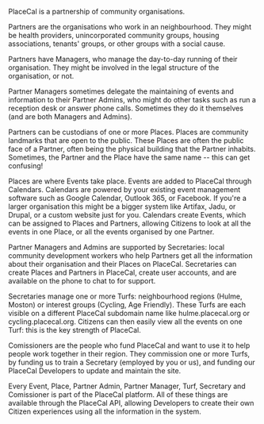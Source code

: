 PlaceCal is a partnership of community organisations.

Partners are the organisations who work in an neighbourhood. They might be health providers, unincorporated community groups, housing associations, tenants' groups, or other groups with a social cause. 

Partners have Managers, who manage the day-to-day running of their organisation. They might be involved in the legal structure of the organisation, or not.

Partner Managers sometimes delegate the maintaining of events and information to their Partner Admins, who might do other tasks such as run a reception desk or answer phone calls. Sometimes they do it themselves \(and are both Managers and Admins\).

Partners can be custodians of one or more Places. Places are community landmarks that are open to the public. These Places are often the public face of a Partner, often being the physical building that the Partner inhabits. Sometimes, the Partner and the Place have the same name -- this can get confusing!

Places are where Events take place. Events are added to PlaceCal through Calendars. Calendars are powered by your existing event management software such as Google Calendar, Outlook 365, or Facebook. If you're a larger organisation this might be a bigger system like Artifax, Jadu, or Drupal, or a custom website just for you. Calendars create Events, which can be assigned to Places and Partners, allowing Citizens to look at all the events in one Place, or all the events organised by one Partner.

Partner Managers and Admins are supported by Secretaries: local community development workers who help Partners get all the information about their organisation and their Places on PlaceCal. Secretaries can create Places and Partners in PlaceCal, create user accounts, and are available on the phone to chat to for support. 

Secretaries manage one or more Turfs: neighbourhood regions \(Hulme, Moston\) or interest groups \(Cycling, Age Friendly\). These Turfs are each visible on a different PlaceCal subdomain name like hulme.placecal.org or cycling.placecal.org. Citizens can then easily view all the events on one Turf: this is the key strength of PlaceCal.

Comissioners are the people who fund PlaceCal and want to use it to help people work together in their region. They commission one or more Turfs, by funding us to train a Secretary \(employed by you or us\), and funding our PlaceCal Developers to update and maintain the site.

Every Event, Place, Partner Admin, Partner Manager, Turf, Secretary and Comissioner is part of the PlaceCal platform. All of these things are available through the PlaceCal API, allowing Developers to create their own Citizen experiences using all the information in the system.

